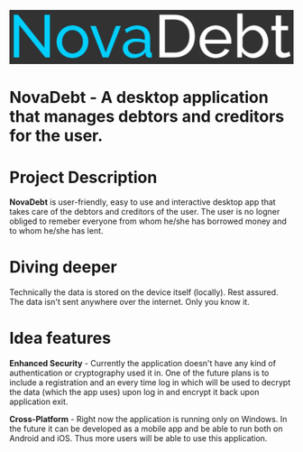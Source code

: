 ![NovaDebt logo](Images/logo.jpg)
# NovaDebt - A desktop application that manages debtors and creditors for the user.

# Project Description
**NovaDebt** is user-friendly, easy to use and interactive desktop app that takes care of the debtors and creditors
of the user. The user is no logner obliged to remeber everyone from whom he/she has borrowed money
and to whom he/she has lent.

# Diving deeper
Technically the data is stored on the device itself (locally). Rest assured. The data isn't sent anywhere over the internet.
Only you know it.

# Idea features
**Enhanced Security** - Currently the application doesn't have any kind of authentication or cryptography used it in.
One of the future plans is to include a registration and an every time log in which will be used to decrypt the data (which the app uses) upon log in and encrypt it back upon application exit.

**Cross-Platform** - Right now the application is running only on Windows. In the future it can be developed as a mobile app and be able to run both on Android and iOS.
Thus more users will be able to use this application.
